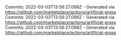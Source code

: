 Commits: 2022-03-03T13:56:27.098Z - Generated via https://github.com/marketplace/actions/artificial-grass
<br>
Commits: 2022-03-03T13:56:27.098Z - Generated via https://github.com/marketplace/actions/artificial-grass
<br>
Commits: 2022-03-03T13:56:27.098Z - Generated via https://github.com/marketplace/actions/artificial-grass
<br>
